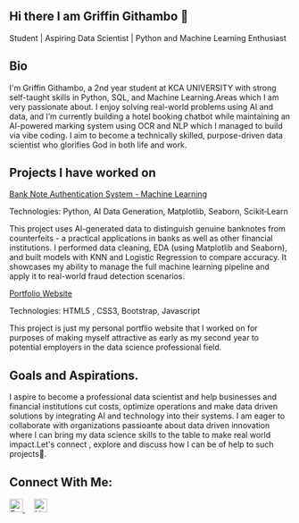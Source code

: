 ## Hi there I am Griffin Githambo 👋

<p>Student | Aspiring Data Scientist | Python and Machine Learning Enthusiast</p>

<h2>Bio</h2>
<p>
  I'm Griffin Githambo, a  2nd year student at KCA UNIVERSITY  with strong self-taught skills in Python, SQL, and Machine Learning.Areas which I am very passionate about.
I enjoy solving real-world problems using AI and data, and I’m currently building a hotel booking chatbot while maintaining an AI-powered
marking system using OCR and NLP which I managed to build via vibe coding. I aim to become a technically skilled, purpose-driven data scientist who glorifies God in both life and work.
</p>

<h2>Projects I have worked on</h2>

<a href="https://github.com/griffo710/First-ML-Project/blob/main/Bank_Note_Authentication.ipynb"
  title="Takes you to project repo">
  Bank Note Authentication System - Machine Learning
</a>
<p>
  Technologies: Python, AI Data Generation, Matplotlib, Seaborn, Scikit‑Learn

This project uses AI-generated data to distinguish genuine banknotes from counterfeits - a practical applications in banks as well as other financial institutions. I performed data cleaning, EDA (using Matplotlib and Seaborn), and built models with KNN and Logistic Regression to compare accuracy. It showcases my ability to manage the full machine learning pipeline and apply it to real-world fraud detection scenarios.
</p>

<a href="https://griffo710.github.io/My-Portfolio-Website/"
  title="Link to my portfolio website">
  Portfolio Website
</a>
<p>
  Technologies: HTML5 , CSS3, Bootstrap, Javascript

  This project is just my personal portflio website that I worked on for purposes of making myself attractive as early as my second year to 
  potential employers in the data science professional field.
</p>

<h2>Goals and Aspirations.</h2>
<p>
  I aspire to become a professional data scientist and help businesses and financial institutions cut costs, optimize operations and make 
  data driven solutions by integrating AI and technology into their systems. I am eager to collaborate with organizations passioante about data driven 
  innovation where I can bring my data science skills to the table to make real world impact.Let's connect , explore and discuss how I can be of help to such projects🙂.
</p>

<h2>Connect With Me: </h2>

<a href="mailto:griffngotho@gmail.com" target="_blank" title="Goes to email.">
  <img src="https://cdn-icons-png.flaticon.com/512/732/732200.png" alt="Email" width="24" height="24">
</a>
&nbsp;&nbsp;&nbsp;
<a href="https://www.linkedin.com/in/griffin-ngotho-a4048132a/" target="_blank" title="Goes to linkedIn.">
  <img src="https://www.linkedin.com/favicon.ico" alt="LinkedIn" width="24" height="24">
</a>


